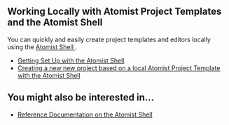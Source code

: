 ## Working Locally with Atomist Project Templates and the Atomist Shell

You can quickly and easily create project templates and editors locally using the [Atomist Shell ](/reference-docs/cli.md).

* [Getting Set Up with the Atomist Shell](getting-started-with-the-cli.md)
* [Creating a new new project based on a local Atomist Project Template with the Atomist Shell](creating-a-local-project-based-on-local-template.md)

## You might also be interested in...

* [Reference Documentation on the Atomist Shell](/reference-docs/cli.md)

